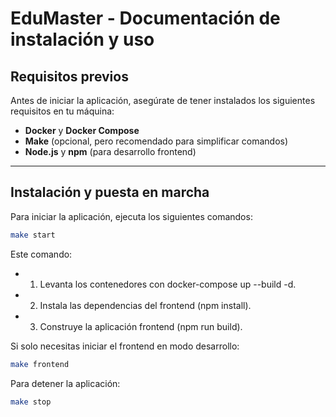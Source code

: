# EduMaster - Documentación de instalación y uso

## **Requisitos previos**

Antes de iniciar la aplicación, asegúrate de tener instalados los siguientes requisitos en tu máquina:

- **Docker** y **Docker Compose**
- **Make** (opcional, pero recomendado para simplificar comandos)
- **Node.js** y **npm** (para desarrollo frontend)

---

## **Instalación y puesta en marcha**

Para iniciar la aplicación, ejecuta los siguientes comandos:

```bash
make start
```

Este comando:

- 1. Levanta los contenedores con docker-compose up --build -d.
- 2. Instala las dependencias del frontend (npm install).
- 3. Construye la aplicación frontend (npm run build).

Si solo necesitas iniciar el frontend en modo desarrollo:

```bash
make frontend
```

Para detener la aplicación:

```bash
make stop
```
